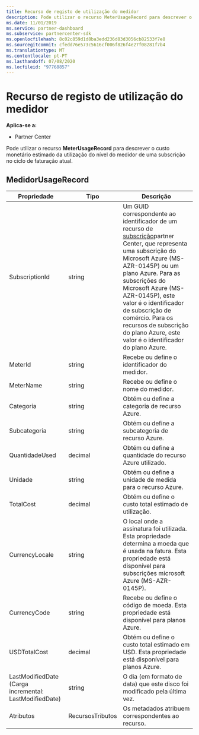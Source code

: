 ```yaml
---
title: Recurso de registo de utilização do medidor
description: Pode utilizar o recurso MeterUsageRecord para descrever o custo monetário estimado da utilização do nível do medidor de uma subscrição no ciclo de faturação atual.
ms.date: 11/01/2019
ms.service: partner-dashboard
ms.subservice: partnercenter-sdk
ms.openlocfilehash: 8c02c859d1d8ba3edd236d83d3056cb82533f7e8
ms.sourcegitcommit: cfedd76e573c5616cf006f826f4e27f08281f7b4
ms.translationtype: MT
ms.contentlocale: pt-PT
ms.lasthandoff: 07/08/2020
ms.locfileid: "97768857"
---
```

# <a name="meter-usage-record-resource"></a>Recurso de registo de utilização do medidor

**Aplica-se a:**

- Partner Center

Pode utilizar o recurso **MeterUsageRecord** para descrever o custo monetário estimado da utilização do nível do medidor de uma subscrição no ciclo de faturação atual.

## <a name="meterusagerecord"></a>MedidorUsageRecord

| Propriedade         | Tipo               | Descrição                                                                                   |
|------------------|--------------------|-----------------------------------------------------------------------------------------------|
| SubscriptionId           | string             | Um GUID correspondente ao identificador de um recurso de [subscrição](subscription-resources.md#subscription)partner Center, que representa uma subscrição do Microsoft Azure (MS-AZR-0145P) ou um plano Azure. Para as subscrições do Microsoft Azure (MS-AZR-0145P), este valor é o identificador de subscrição de comércio. Para os recursos de subscrição do plano Azure, este valor é o identificador do plano Azure.                  |
| MeterId  | string             | Recebe ou define o identificador do medidor.                                                        |
| MeterName          | string             | Recebe ou define o nome do medidor.                                       |
| Categoria               | string             | Obtém ou define a categoria de recurso Azure.                                                 |
| Subcategoria             | string             |  Obtém ou define a subcategoria de recurso Azure.                                                     |
| QuantidadeUsed        | decimal             | Obtém ou define a quantidade do recurso Azure utilizado.   |
| Unidade   | string             | Obtém ou define a unidade de medida para o recurso Azure. |
| TotalCost   | decimal             | Obtém ou define o custo total estimado de utilização. |
| CurrencyLocale   | string             | O local onde a assinatura foi utilizada. Esta propriedade determina a moeda que é usada na fatura. Esta propriedade está disponível para subscrições microsoft Azure (MS-AZR-0145P). |
| CurrencyCode   | string             | Recebe ou define o código de moeda. Esta propriedade está disponível para planos Azure.                                         |
| USDTotalCost   | decimal             | Obtém ou define o custo total estimado em USD. Esta propriedade está disponível para planos Azure.                                         |
| LastModifiedDate (Carga incremental: LastModifiedDate) | string             | O dia (em formato de data) que este disco foi modificado pela última vez.                             |
| Atributos       | RecursosTributos | Os metadados atribuem correspondentes ao recurso.                                        |                                           |
